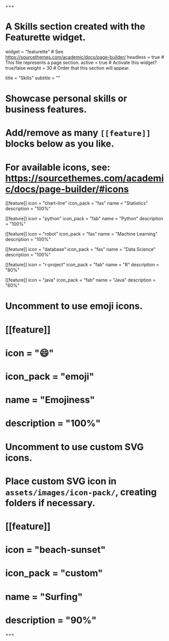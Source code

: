 +++
# A Skills section created with the Featurette widget.
widget = "featurette"  # See https://sourcethemes.com/academic/docs/page-builder/
headless = true  # This file represents a page section.
active = true  # Activate this widget? true/false
weight = 30  # Order that this section will appear.

title = "Skills"
subtitle = ""

# Showcase personal skills or business features.
# 
# Add/remove as many `[[feature]]` blocks below as you like.
# 
# For available icons, see: https://sourcethemes.com/academic/docs/page-builder/#icons
 
[[feature]]
  icon = "chart-line"
  icon_pack = "fas"
  name = "Statistics"
  description = "100%"  
  
[[feature]]
  icon = "python"
  icon_pack = "fab"
  name = "Python"
  description = "100%"
  
 [[feature]]
  icon = "robot"
  icon_pack = "fas"
  name = "Machine Learning"
  description = "100%"

 [[feature]]
  icon = "database"
  icon_pack = "fas"
  name = "Data Science"
  description = "100%"
  
  [[feature]]
  icon = "r-project"
  icon_pack = "fab"
  name = "R"
  description = "80%"
  
 [[feature]]
  icon = "java"
  icon_pack = "fab"
  name = "Java"
  description = "60%"

# Uncomment to use emoji icons.
# [[feature]]
#  icon = ":smile:"
#  icon_pack = "emoji"
#  name = "Emojiness"
#  description = "100%"  

# Uncomment to use custom SVG icons.
# Place custom SVG icon in `assets/images/icon-pack/`, creating folders if necessary.
# [[feature]]
#  icon = "beach-sunset"
#  icon_pack = "custom"
#  name = "Surfing"
#  description = "90%"

+++
